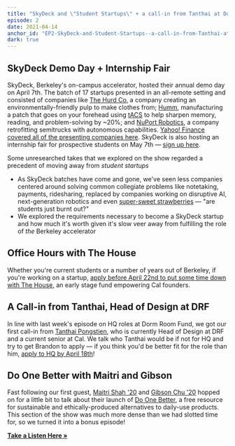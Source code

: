 ```yaml
---
title: "SkyDeck and \"Student Startups\" + a call-in from Tanthai at Dorm Room Fund"
episode: 2
date: 2021-04-14
anchor_id: "EP2-SkyDeck-and-Student-Startups--a-call-in-from-Tanthai-at-Dorm-Room-Fund-euse0v"
dark: true
---
```


## SkyDeck Demo Day + Internship Fair

SkyDeck, Berkeley's on-campus accelerator, hosted their annual demo day on April 7th. The batch of 17 startups presented in an all-remote setting and consisted of companies like [The Hurd Co](https://thehurdco.com/), a company creating an environmentally-friendly pulp to make clothes from; [Humm](https://thinkhumm.com/), manufacturing a patch that goes on your forehead using [tACS](https://neuromodec.com/what-is-transcranial-alternating-current-stimulation-tacs/) to help sharpen memory, reading, and problem-solving by ~20%; and [NuPort Robotics](https://www.nuport.ai/), a company retrofitting semitrucks with autonomous capabilities. [Yahoo! Finance covered all of the presenting companies here](https://finance.yahoo.com/news/berkeley-skydeck-presents-batch-11-150000775.html). SkyDeck is also hosting an internship fair for prospective students on May 7th — [sign up here](https://docs.google.com/forms/d/e/1FAIpQLSfcAy6nNDjvsjBS_tanznwOKCSn9r2_ULfM-6Md0RYBO2_Siw/viewform).

Some unresearched takes that we explored on the show regarded a precedent of moving away from *student startups*

- As SkyDeck batches have come and gone, we've seen less companies centered around solving common collegiate problems like notetaking, payments, ridesharing, replaced by companies working on disruptive AI, next-generation robotics and even [super-sweet strawberries](https://www.oishii.com/) — "are students just burnt out?"
- We explored the requirements necessary to become a SkyDeck startup and how much it's worth given it's slow veer away from fulfilling the role of *the* Berkeley accelerator

## Office Hours with The House

Whether you're current students or a number of years out of Berkeley, if you're working on a startup, [apply before April 22nd to put some time down with The House](https://thehousecal.typeform.com/to/gFIuafq1#source=twitter), an early stage fund empowering Cal founders.

## A Call-in from Tanthai, Head of Design at DRF

In line with last week's episode on HQ roles at Dorm Room Fund, we got our first call-in from [Tanthai Pongstien](https://twitter.com/tanthaip?lang=en), who is currently Head of Design at DRF and a current senior at Cal. We talk who Tanthai would be if not for HQ and try to get Brandon to apply — if you think you'd be better fit for the role than him, [apply to HQ by April 18th](https://join.dormroomfund.com/)!

## Do One Better with Maitri and Gibson

Fast following our first guest, [Maitri Shah '20](https://twitter.com/maitrishahhhh) and [Gibson Chu '20](https://twitter.com/gibsontchu) hopped on for a little bit to talk about their launch of [Do One Better](https://doonebetter.today/), a free resource for sustainable and ethically-produced alternatives to daily-use products. This section of the show was much more dense than we had slotted time for, so we turned it into a bonus episode!

**[Take a Listen Here »](/podcast/do-one-better)**
